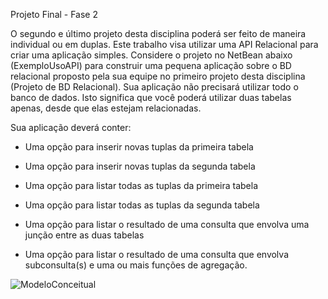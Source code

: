 Projeto Final - Fase 2

O segundo e último projeto desta disciplina poderá ser feito de maneira individual ou em duplas. Este trabalho visa utilizar uma API Relacional para criar uma aplicação simples. Considere o projeto no NetBean abaixo (ExemploUsoAPI) para construir uma pequena aplicação sobre o BD relacional proposto pela sua equipe no primeiro projeto desta disciplina (Projeto de BD Relacional). Sua aplicação não precisará utilizar todo o banco de dados. Isto significa que você poderá utilizar duas tabelas apenas, desde que elas estejam relacionadas.

Sua aplicação deverá conter:

- Uma opção para inserir novas tuplas da primeira tabela

- Uma opção para inserir novas tuplas da segunda tabela

- Uma opção para listar todas as tuplas da primeira tabela

- Uma opção para listar todas as tuplas da segunda tabela

- Uma opção para listar o resultado de uma consulta que envolva uma junção entre as duas tabelas

- Uma opção para listar o resultado de uma consulta que envolva subconsulta(s) e uma ou mais funções de agregação.


![ModeloConceitual](https://github.com/deboralawall/BAN1/assets/86936640/87a07f30-055e-44d0-9f71-bfb4695efc57)
